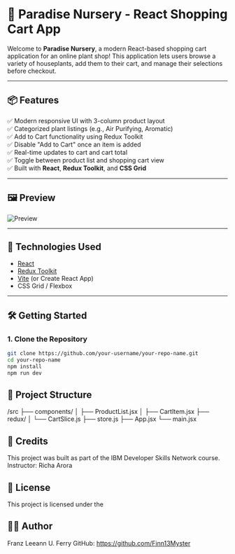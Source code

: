 # 🌿 Paradise Nursery - React Shopping Cart App

Welcome to **Paradise Nursery**, a modern React-based shopping cart application for an online plant shop! This application lets users browse a variety of houseplants, add them to their cart, and manage their selections before checkout.

---

## 📦 Features

✅ Modern responsive UI with 3-column product layout  
✅ Categorized plant listings (e.g., Air Purifying, Aromatic)  
✅ Add to Cart functionality using Redux Toolkit  
✅ Disable "Add to Cart" once an item is added  
✅ Real-time updates to cart and cart total  
✅ Toggle between product list and shopping cart view  
✅ Built with **React**, **Redux Toolkit**, and **CSS Grid**

---

## 🖼️ Preview

![Preview](https://user-images.githubusercontent.com/your-github/your-preview.png)

---

## 🚀 Technologies Used

- [React](https://reactjs.org/)
- [Redux Toolkit](https://redux-toolkit.js.org/)
- [Vite](https://vitejs.dev/) (or Create React App)
- CSS Grid / Flexbox

---

## 🛠️ Getting Started

### 1. Clone the Repository
```bash
git clone https://github.com/your-username/your-repo-name.git
cd your-repo-name
npm install
npm run dev
```
## 📂 Project Structure

/src
 ├── components/
 │    ├── ProductList.jsx
 │    ├── CartItem.jsx
 ├── redux/
 │    └── CartSlice.js
 ├── store.js
 ├── App.jsx
 └── main.jsx

 
## 🙌 Credits
 
This project was built as part of the IBM Developer Skills Network course.
Instructor: Richa Arora

## 📃 License
This project is licensed under the <MIT License.>

## 👨‍💻 Author
Franz Leeann U. Ferry
GitHub: https://github.com/Finn13Myster
